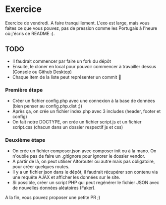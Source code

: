 # Exercice
Exercice de vendredi. A faire tranquillement. L'exo est large, mais vous faites ce que vous pouvez, pas de pression comme les Portugais à l'heure où j'écris ce README :).

## TODO

- Il faudrait commencer par faire un fork du dépôt
- Ensuite, le cloner en local pour pouvoir commencer à travailler dessus (Console ou Github Desktop)
- Chaque item de la liste peut représenter un commit :camel:

### Première étape

- Créer un fichier config.php avec une connexion à la base de données (bien penser au config.php.dist ;))
- Après ça, on crée un fichier index.php avec 3 includes (header, footer et config)
- On fait notre DOCTYPE, on crée un fichier script.js et un fichier script.css (chacun dans un dossier respectif js et css)

### Deuxième étape

- On crée un fichier composer.json avec composer init ou à la mano. On n'oublie pas de faire un .gitignore pour ignorer le dossier vendor.
- A partir de là, on peut utiliser Altorouter ou autre mais pas obligatoire, pour créer quelques routes.
- Il y a un fichier json dans le dépôt, il faudrait récupérer son contenu via une requête AJAX et afficher les données sur le site.
- Si possible, créer un script PHP qui peut regénérer le fichier JSON avec de nouvelles données aléatoires (Faker).

A la fin, vous pouvez proposer une petite PR ;)
